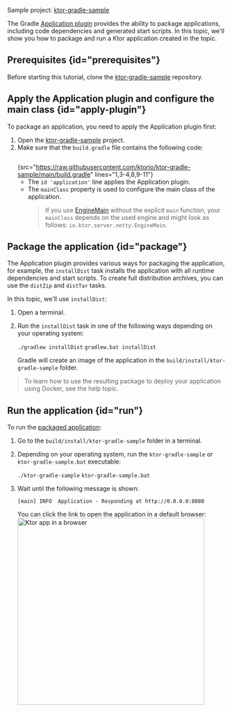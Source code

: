 [//]: # (title: Gradle Application plugin)

<microformat>
<p>
<control>Sample project</control>: <a href="https://github.com/ktorio/ktor-gradle-sample/tree/main">ktor-gradle-sample</a>
</p>
</microformat>

The Gradle [Application plugin](https://docs.gradle.org/current/userguide/application_plugin.html) provides the ability to package applications, including code dependencies and generated start scripts. In this topic, we'll show you how to package and run a Ktor application created in the [](Gradle.xml) topic.

## Prerequisites {id="prerequisites"}
Before starting this tutorial, clone the [ktor-gradle-sample](https://github.com/ktorio/ktor-gradle-sample) repository.


## Apply the Application plugin and configure the main class {id="apply-plugin"}
To package an application, you need to apply the Application plugin first:
1. Open the [ktor-gradle-sample](https://github.com/ktorio/ktor-gradle-sample) project.
1. Make sure that the `build.gradle` file contains the following code:
   ```groovy
   ```
   {src="https://raw.githubusercontent.com/ktorio/ktor-gradle-sample/main/build.gradle" lines="1,3-4,8,9-11"}
    * The `id 'application'` line applies the Application plugin. 
    * The `mainClass` property is used to configure the main class of the application.
      > If you use [EngineMain](create_server.xml#engine-main) without the explicit `main` function, your `mainClass` depends on the used engine and might look as follows: `io.ktor.server.netty.EngineMain`.


## Package the application {id="package"}
The Application plugin provides various ways for packaging the application, for example, the `installDist` task installs the application with all runtime dependencies and start scripts. To create full distribution archives, you can use the `distZip` and `distTar` tasks.

In this topic, we'll use `installDist`:
1. Open a terminal.
1. Run the `installDist` task in one of the following ways depending on your operating system:
   
   <tabs group="os">
   <tab title="Linux/MacOS" group-key="unix">
   <code style="block" lang="Bash">./gradlew installDist</code>
   </tab>
   <tab title="Windows" group-key="windows">
   <code style="block" lang="CMD">gradlew.bat installDist</code>
   </tab>
   </tabs>
   
   Gradle will create an image of the application in the `build/install/ktor-gradle-sample` folder. 

> To learn how to use the resulting package to deploy your application using Docker, see the [](docker.md) help topic.

## Run the application {id="run"}
To run the [packaged application](#package):
1. Go to the `build/install/ktor-gradle-sample` folder in a terminal.
1. Depending on your operating system, run the `ktor-gradle-sample` or `ktor-gradle-sample.bat` executable:

   <chunk id="run_executable">
   <tabs group="os">
   <tab title="Linux/MacOS" group-key="unix">
   <code style="block" lang="Bash">./ktor-gradle-sample</code>
   </tab>
   <tab title="Windows" group-key="windows">
   <code style="block" lang="CMD">ktor-gradle-sample.bat</code>
   </tab>
   </tabs>
   </chunk>
   
1. Wait until the following message is shown:
   ```
   [main] INFO  Application - Responding at http://0.0.0.0:8080
   ```
   You can click the link to open the application in a default browser:
   <img src="ktor_idea_new_project_browser.png" alt="Ktor app in a browser" width="430"/>